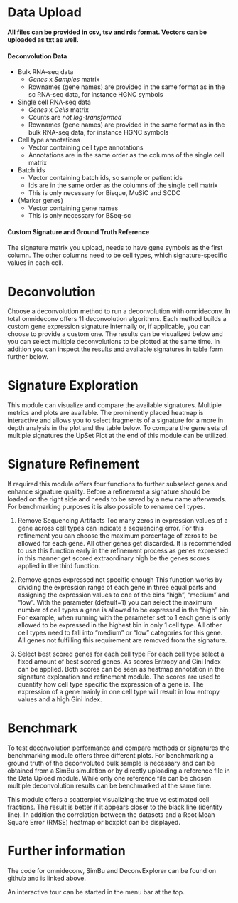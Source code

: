 # Data Upload

**All files can be provided in csv, tsv and rds format. Vectors can be
uploaded as txt as well.**

#### Deconvolution Data

- Bulk RNA-seq data
  - _Genes_ x _Samples_ matrix
  - Rownames (gene names) are provided in the same format as in the
    sc RNA-seq data, for instance HGNC symbols
- Single cell RNA-seq data
  - _Genes_ x _Cells_ matrix
  - Counts are _not log-transformed_
  - Rownames (gene names) are provided in the same format as in the
    bulk RNA-seq data, for instance HGNC symbols
- Cell type annotations
  - Vector containing cell type annotations
  - Annotations are in the same order as the columns of the single
    cell matrix
- Batch ids
  - Vector containing batch ids, so sample or patient ids
  - Ids are in the same order as the columns of the single cell
    matrix
  - This is only necessary for Bisque, MuSiC and SCDC
- (Marker genes)
  - Vector containing gene names
  - This is only necessary for BSeq-sc

#### Custom Signature and Ground Truth Reference

The signature matrix you upload, needs to have gene symbols as the first column. The other columns need to be cell types,
which signature-specific values in each cell.

# Deconvolution

Choose a deconvolution method to run a deconvolution with omnideconv. In
total omnideconv offers 11 deconvolution algorithms. Each method builds
a custom gene expression signature internally or, if applicable, you can
choose to provide a custom one. The results can be visualized below and
you can select multiple deconvolutions to be plotted at the same time.
In addition you can inspect the results and available signatures in
table form further below.

# Signature Exploration

This module can visualize and compare the available signatures. Multiple
metrics and plots are available. The prominently placed heatmap is
interactive and allows you to select fragments of a signature for a more
in depth analysis in the plot and the table below. To compare the gene
sets of multiple signatures the UpSet Plot at the end of this module can
be utilized.

# Signature Refinement

If required this module offers four functions to further subselect genes
and enhance signature quality. Before a refinement a signature should be
loaded on the right side and needs to be saved by a new name afterwards.
For benchmarking purposes it is also possible to rename cell types.

1.  Remove Sequencing Artifacts Too many zeros in expression values of a
    gene across cell types can indicate a sequencing error. For this
    refinement you can choose the maximum percentage of zeros to be
    allowed for each gene. All other genes get discarded. It is
    recommended to use this function early in the refinement process as
    genes expressed in this manner get scored extraordinary high be the
    genes scores applied in the third function.

2.  Remove genes expressed not specific enough This function works by
    dividing the expression range of each gene in three equal parts and
    assigning the expression values to one of the bins “high”, “medium”
    and “low”. With the parameter (default=1) you can select the maximum
    number of cell types a gene is allowed to be expressed in the “high”
    bin. For example, when running with the parameter set to 1 each gene
    is only allowed to be expressed in the highest bin in only 1 cell
    type. All other cell types need to fall into “medium” or “low”
    categories for this gene. All genes not fulfilling this requirement
    are removed from the signature.

3.  Select best scored genes for each cell type For each cell type
    select a fixed amount of best scored genes. As scores Entropy and
    Gini Index can be applied. Both scores can be seen as heatmap
    annotation in the signature exploration and refinement module. The
    scores are used to quantify how cell type specific the expression of
    a gene is. The expression of a gene mainly in one cell type will
    result in low entropy values and a high Gini index.

# Benchmark

To test deconvolution performance and compare methods or signatures the
benchmarking module offers three different plots. For benchmarking a
ground truth of the deconvoluted bulk sample is necessary and can be
obtained from a SimBu simulation or by directly uploading a reference
file in the Data Upload module. While only one reference file can be
chosen multiple deconvolution results can be benchmarked at the same
time.

This module offers a scatterplot visualizing the true vs estimated cell
fractions. The result is better if it appears closer to the black line
(identity line). In addition the correlation between the datasets and a
Root Mean Square Error (RMSE) heatmap or boxplot can be displayed.

# Further information

The code for omnideconv, SimBu and DeconvExplorer can be found on github
and is linked above.

An interactive tour can be started in the menu bar at the top.
